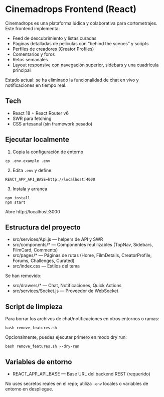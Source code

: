 # Cinemadrops Frontend (React)

Cinemadrops es una plataforma lúdica y colaborativa para cortometrajes. Este frontend implementa:
- Feed de descubrimiento y listas curadas
- Páginas detalladas de películas con “behind the scenes” y scripts
- Perfiles de creadores (Creator Profiles)
- Comentarios y foros
- Retos semanales
- Layout responsive con navegación superior, sidebars y una cuadrícula principal

Estado actual: se ha eliminado la funcionalidad de chat en vivo y notificaciones en tiempo real.

## Tech
- React 18 + React Router v6
- SWR para fetching
- CSS artesanal (sin framework pesado)

## Ejecutar localmente
1) Copia la configuración de entorno
```
cp .env.example .env
```
2) Edita `.env` y define:
```
REACT_APP_API_BASE=http://localhost:4000
```
3) Instala y arranca
```
npm install
npm start
```

Abre http://localhost:3000

## Estructura del proyecto
- src/services/Api.js — helpers de API y SWR
- src/components/* — Componentes reutilizables (TopNav, Sidebars, FilmCard, Comments)
- src/pages/* — Páginas de rutas (Home, FilmDetails, CreatorProfile, Forums, Challenges, Curated)
- src/index.css — Estilos del tema

Se han removido:
- src/drawers/* — Chat, Notificaciones, Quick Actions
- src/services/Socket.js — Proveedor de WebSocket

## Script de limpieza
Para borrar los archivos de chat/notificaciones en otros entornos o ramas:
```
bash remove_features.sh
```
Opcionalmente, puedes ejecutar primero en modo dry run:
```
bash remove_features.sh --dry-run
```

## Variables de entorno
- REACT_APP_API_BASE — Base URL del backend REST (requerido)

No uses secretos reales en el repo; utiliza `.env` locales o variables de entorno en despliegue.
